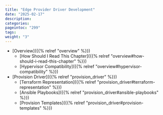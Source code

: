 ```yaml
---
title: "Edge Provider Driver Development"
date: "2025-02-17"
description:
categories:
pageintoc: "299"
tags:
weight: "3"
---
```


<a id="provisioning-integration"></a>

<!--# Provisioning Integration -->

* [Overview]({{% relref "overview" %}})
  * [How Should I Read This Chapter]({{% relref "overview#how-should-i-read-this-chapter" %}})
  * [Hypervisor Compatibility]({{% relref "overview#hypervisor-compatibility" %}})
* [Provision Driver]({{% relref "provision_driver" %}})
  * [Terraform Representation]({{% relref "provision_driver#terraform-representation" %}})
  * [Ansible Playbooks]({{% relref "provision_driver#ansible-playbooks" %}})
  * [Provision Templates]({{% relref "provision_driver#provision-templates" %}})
